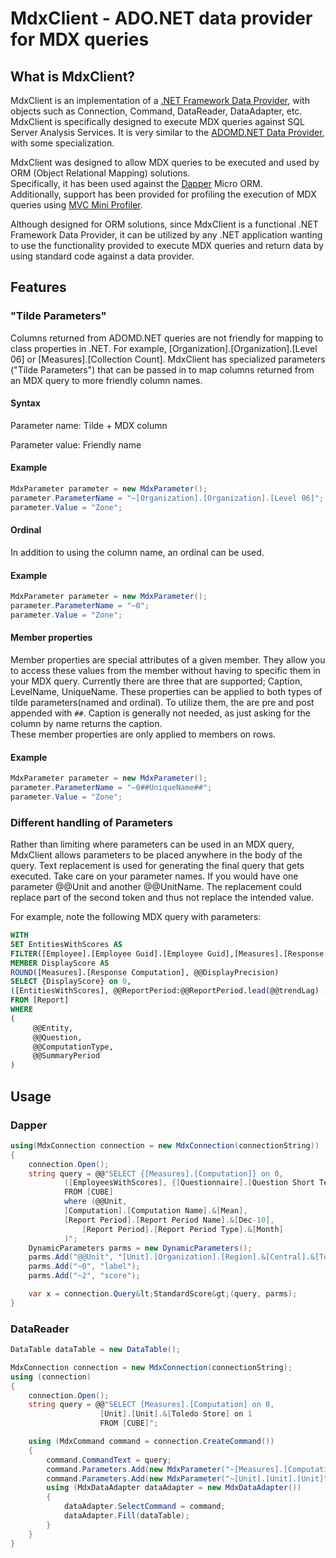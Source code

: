 MdxClient - ADO.NET data provider for MDX queries
=================================================

What is MdxClient?
------------------

MdxClient is an implementation of a [.NET Framework Data Provider](http://msdn.microsoft.com/en-us/library/a6cd7c08.aspx), 
with objects such as Connection, Command, DataReader, DataAdapter, etc.  MdxClient is specifically designed to 
execute MDX queries against SQL Server Analysis Services. It is very similar to the 
[ADOMD.NET Data Provider](http://msdn.microsoft.com/en-us/library/ms123483.aspx), with some specialization.

MdxClient was designed to allow MDX queries to be executed and used by ORM (Object Relational Mapping) solutions.  
Specifically, it has been used against the [Dapper](http://code.google.com/p/dapper-dot-net/) Micro ORM.  
Additionally, support has been provided for profiling the execution of MDX queries using 
[MVC Mini Profiler](http://code.google.com/p/mvc-mini-profiler/).

Although designed for ORM solutions, since MdxClient is a functional .NET Framework Data Provider, it can be utilized 
by any .NET application wanting to use the functionality provided to execute MDX queries and return data by using standard 
code against a data provider.

Features
--------

### "Tilde Parameters"

Columns returned from ADOMD.NET queries are not friendly for mapping to class properties in .NET.  For example, 
[Organization].[Organization].[Level 06] or [Measures].[Collection Count].  MdxClient has specialized parameters 
("Tilde Parameters") that can be passed in to map columns returned from an MDX query to more friendly column names.

#### Syntax

Parameter name: Tilde + MDX column

Parameter value: Friendly name

#### Example

```csharp
MdxParameter parameter = new MdxParameter();
parameter.ParameterName = "~[Organization].[Organization].[Level 06]";
parameter.Value = "Zone";
```

#### Ordinal

In addition to using the column name, an ordinal can be used.

#### Example

```csharp
MdxParameter parameter = new MdxParameter();
parameter.ParameterName = "~0";
parameter.Value = "Zone";
```

#### Member properties

Member properties are special attributes of a given member.  They allow you to access these values from the member without having to specific them in your MDX query.
Currently there are three that are supported; Caption, LevelName, UniqueName.  These properties can be applied to both types of tilde parameters(named and ordinal).
To utilize them, the are pre and post appended with `##`.  Caption is generally not needed, as just asking for the column by name returns the caption.  
These member properties are only applied to members on rows.

#### Example

```csharp
MdxParameter parameter = new MdxParameter();
parameter.ParameterName = "~0##UniqueName##";
parameter.Value = "Zone";
```

### Different handling of Parameters

Rather than limiting where parameters can be used in an MDX query, MdxClient allows parameters to be placed anywhere 
in the body of the query.  Text replacement is used for generating the final query that gets executed. Take care on your parameter names.
If you would have one parameter @@Unit and another @@UnitName.  The replacement could replace part of the second token and thus not replace
the intended value.

For example, note the following MDX query with parameters:

```sql
WITH 
SET EntitiesWithScores AS 
FILTER([Employee].[Employee Guid].[Employee Guid],[Measures].[Response Count] > 0) 
MEMBER DisplayScore AS 
ROUND([Measures].[Response Computation], @@DisplayPrecision) 
SELECT {DisplayScore} on 0, 
([EntitiesWithScores], @@ReportPeriod:@@ReportPeriod.lead(@@trendLag) ) on 1 
FROM [Report] 
WHERE 
( 
     @@Entity, 
     @@Question, 
     @@ComputationType, 
     @@SummaryPeriod 
)
```

Usage
-----

### Dapper

```csharp
using(MdxConnection connection = new MdxConnection(connectionString))
{
    connection.Open();
    string query = @@"SELECT {[Measures].[Computation]} on 0,
            ([EmployeesWithScores], {[Questionnaire].[Question Short Text].&[Facility: Appearance]}) on 1
            FROM [CUBE]
            where (@@Unit,
            [Computation].[Computation Name].&[Mean],              
            [Report Period].[Report Period Name].&[Dec-10],
                [Report Period].[Report Period Type].&[Month]        
            )";
    DynamicParameters parms = new DynamicParameters();
    parms.Add("@@Unit", "[Unit].[Organization].[Region].&[Central].&[Toledo Store]");
    parms.Add("~0", "label");
    parms.Add("~2", "score");

    var x = connection.Query&lt;StandardScore&gt;(query, parms);                 
}
```

### DataReader

```csharp
DataTable dataTable = new DataTable();

MdxConnection connection = new MdxConnection(connectionString);
using (connection)
{
    connection.Open();
    string query = @@"SELECT [Measures].[Computation] on 0,
                    [Unit].[Unit].&[Toledo Store] on 1
                    FROM [CUBE]";

    using (MdxCommand command = connection.CreateCommand())
    {
        command.CommandText = query;
        command.Parameters.Add(new MdxParameter("~[Measures].[Computation]", "Score"));
        command.Parameters.Add(new MdxParameter("~[Unit].[Unit].[Unit]", "Store"));
        using (MdxDataAdapter dataAdapter = new MdxDataAdapter())
        {
            dataAdapter.SelectCommand = command;
            dataAdapter.Fill(dataTable);
        }
    }    
}
```